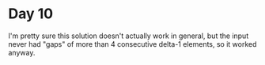 # Day 10

I'm pretty sure this solution doesn't actually work in general, but the input never had "gaps" of more than 4 consecutive delta-1 elements, so it worked anyway.
